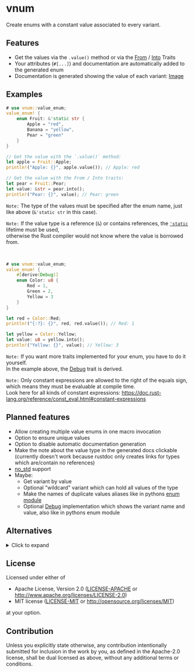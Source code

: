 # vnum

Create enums with a constant value associated to every variant.

## Features

- Get the values via the `.value()` method or via the
  [From](https://doc.rust-lang.org/stable/std/convert/trait.From.html "docs for std::convert::From")
  / [Into](https://doc.rust-lang.org/stable/std/convert/trait.Into.html "docs for std::convert::Into")
  Traits
- Your attributes (`#[...]`) and documentation are automatically added to the generated enum
- Documentation is generated showing the value of each variant:
  [Image](./misc/generated_docs_example_dark.png)

## Examples
<!--
Keep in sync with the examples folder.

Don't add `pub` to these examples,
but do add it to the ones in the examples folder,
otherwise they wouldn't show up in the docs.
-->

```rust
# use vnum::value_enum;
value_enum! {
    enum Fruit: &'static str {
        Apple = "red",
        Banana = "yellow",
        Pear = "green"
    }
}

// Get the value with the `.value()` method:
let apple = Fruit::Apple;
println!("Apple: {}", apple.value()); // Apple: red

// Get the value with the From / Into traits:
let pear = Fruit::Pear;
let value: &str = pear.into();
println!("Pear: {}", value); // Pear: green
```

`Note:` The type of the values must be specified after the enum name, just like above (`&'static str` in this case).

`Note:` If the value type is a reference (`&`) or contains references, the
[`'static`](https://doc.rust-lang.org/stable/rust-by-example/scope/lifetime/static_lifetime.html)
lifetime must be used,\
otherwise the Rust compiler would not know where the value is borrowed from.

<br>

```rust
# use vnum::value_enum;
value_enum! {
    #[derive(Debug)]
    enum Color: u8 {
        Red = 1,
        Green = 2,
        Yellow = 3
    }
}

let red = Color::Red;
println!("{:?}: {}", red, red.value()); // Red: 1

let yellow = Color::Yellow;
let value: u8 = yellow.into();
println!("Yellow: {}", value); // Yellow: 3
```

`Note:` If you want more traits implemented for your enum, you have to do it yourself.\
In the example above, the
[Debug](https://doc.rust-lang.org/stable/std/fmt/trait.Debug.html "docs for std::fmt::Debug")
trait is derived.

`Note:` Only constant expressions are allowed to the right of the equals sign,\
which means they must be evaluable at compile time.\
Look here for all kinds of constant expressions: <https://doc.rust-lang.org/reference/const_eval.html#constant-expressions>

## Planned features

- Allow creating multiple value enums in one macro invocation
- Option to ensure unique values
- Option to disable automatic documentation generation
- Make the note about the value type in the generated docs clickable\
  (currently doesn't work because rustdoc only creates links for types which are/contain no references)
- [no_std](https://doc.rust-lang.org/stable/reference/names/preludes.html#the-no_std-attribute)
  support
- Maybe:
  - Get variant by value
  - Optional "wildcard" variant which can hold all values of the type
  - Make the names of duplicate values aliases like in pythons
    [enum module](https://docs.python.org/3/library/enum.html)
  - Optional
    [Debug](https://doc.rust-lang.org/stable/std/fmt/trait.Debug.html "docs for std::fmt::Debug")
    implementation which shows the variant name and value, also like in pythons enum module

## Alternatives
<!--
Keep the "You could additionally" sections in sync with the respective example above.
-->

<details>
<summary open>
Click to expand
</summary>

- ### **Simple [constants](https://doc.rust-lang.org/reference/items/constant-items.html)**

  Easy, but you can't limit the possible values because you are using the value type directly.
  Therefore all values of that type can be used.

  Example of using simple constants:

  ```rust
  # fn takes_u8(_: u8) { }
  const RED: u8 = 1;
  const GREEN: u8 = 2;
  const YELLOW: u8 = 3;

  takes_u8(RED);
  takes_u8(GREEN);

  // Also accepts other `u8` values:
  takes_u8(42);
  ```

  You could additionally:
  - Create a
  [type alias](https://doc.rust-lang.org/reference/items/type-aliases.html)
  to improve readability:

    ```rust
    type Color = u8;
    // `Color` is now an alias for `u8`
    # const RED: Color = 1;

    fn display_color(color: Color) { /* ... */ }

    display_color(RED);

    // Note: Because `Color` is only an alias and not a new type,
    //       you can still use any other `u8` value:
    display_color(42);
    ```

  - Put the constants in an own module to use them like `Color::RED` :

    ```rust
    mod Color {
        const RED: u8 = 1;
        // ...
    }
    ```

  <br>

- ### **Enum with custom [discriminants](https://doc.rust-lang.org/reference/items/enumerations.html#custom-discriminant-values-for-fieldless-enumerations)**

  - Enum
    [discriminants](https://doc.rust-lang.org/reference/items/enumerations.html#custom-discriminant-values-for-fieldless-enumerations)
    can only be integers,\
    so you wouldn't be able to recreate the `&str` example from above.\
    You can cast variants to an integer type via `as`.

  Example of using an enum with discriminants:

  ```rust
  # fn takes_u8(_: u8) { }
  # fn takes_i32(_: i32) { }
  #[derive(Clone, Copy)]
  enum Color {
      Red = 1,
      Green = 2,
      Yellow = 3
  }

  let red = Color::Red;
  let yellow = Color::Yellow;

  // Now cast to any integer type via `as`:
  takes_u8(red as u8);
  takes_i32(yellow as i32);
  ```

  You could additionally:
  - Create a method to get the value:

    ```rust
    # fn takes_u8(_: u8) { }
    # #[derive(Clone, Copy)]
    # enum Color {
    #     Red = 1,
    #     Green = 2,
    #     Yellow = 3
    # }
    impl Color {
        fn value(&self) -> u8 {
            // Dereference with * to get a `Color` instead of `&Color`:
            *self as u8
        }
    }

    let red = Color::Red;
    takes_u8(red.value())
    ```

  <br>

- ### **Convert from enum variant to value via method**

  This is exactly what the macro of this library does automatically.

  Example of converting from an enum variant to a value via method:

  ```rust
  # fn takes_u8(_: u8) { }
  #[derive(Clone, Copy)]
  enum Color {
      Red,
      Green,
      Yellow
  }

  impl Color {
      const fn value(&self) -> u8 {
          const RED: u8 = 1;
          const GREEN: u8 = 2;
          const YELLOW: u8 = 3;
          match self {
              Color::Red => RED,
              Color::Green => GREEN,
              Color::Yellow => YELLOW
          }
      }
  }

  let red = Color::Red;
  takes_u8(red.value());
  ```

  `Note:` Besides generating such a method, this library does more, see the [Features](#features) section.

<br>
</details>

## License

Licensed under either of

- Apache License, Version 2.0
  ([LICENSE-APACHE](LICENSE-APACHE) or <http://www.apache.org/licenses/LICENSE-2.0>)
- MIT license
  ([LICENSE-MIT](LICENSE-MIT) or <http://opensource.org/licenses/MIT>)

at your option.

## Contribution

Unless you explicitly state otherwise, any contribution intentionally submitted
for inclusion in the work by you, as defined in the Apache-2.0 license, shall be
dual licensed as above, without any additional terms or conditions.
